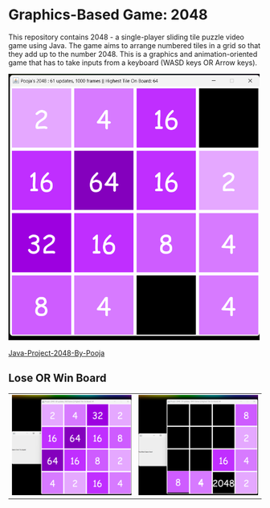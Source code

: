 # Graphics-Based Game: 2048

This repository contains 2048 - a single-player sliding tile puzzle video game using Java.
The game aims to arrange numbered tiles in a grid so that they add up to
the number 2048. This is a graphics and
animation-oriented game that has to take inputs from a keyboard (WASD keys OR Arrow keys).

<img src="https://github.com/Pooja-Codes/Java-Project-2048/blob/main/Media/Pooja's%202048%20Board.png" alt="BoardPlay2048Pooja" width="500"/>

[Java-Project-2048-By-Pooja](https://user-images.githubusercontent.com/87775823/208330352-2aaca767-3a7a-4228-9fc3-0e8cb8349a1b.mp4)


## Lose OR Win Board
<table>
 <tr>
    <td><img src="https://github.com/Pooja-Codes/Java-Project-2048/blob/main/Media/Pooja's%202048%20Lose.png" alt="Lose2048Pooja" width="600"/></td>
    <td><img src="https://github.com/Pooja-Codes/Java-Project-2048/blob/main/Media/Pooja's%202048%20Win.png" alt="Win2048Pooja" width="600"/></td>
  </tr>
</table>
